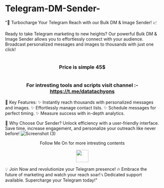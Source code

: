 # Telegram-DM-Sender-

"🚀 Turbocharge Your Telegram Reach with our Bulk DM & Image Sender! 📈

Ready to take Telegram marketing to new heights? Our powerful Bulk DM & Image Sender allows you to effortlessly connect with your audience. Broadcast personalized messages and images to thousands with just one click!

# <h3 align="center">Price is simple 45$</h3>

# <h3 align="center">For intresting tools and scripts visit channel :- https://t.me/datatachyons</h3>

📣 Key Features:
✨ Instantly reach thousands with personalized messages and images.
✨ Effortlessly manage contact lists.
✨ Schedule messages for perfect timing.
✨ Measure success with in-depth analytics.

🌟 Why Choose Our Sender?
Unlock efficiency with a user-friendly interface. Save time, increase engagement, and personalize your outreach like never before!
![Screenshot (3)](https://github.com/ScriptInno/Telegram-DM-Sender-/assets/157283012/5bd872b5-c05d-4d06-83d6-d1f511e81d8a)


<p align="center">
  Follow Me On for more intresting contents
</p>
<p align="center">
  <a href="https://youtu.be/gpNn1HMGxmY">
    <img src="https://www.iconsdb.com/icons/preview/red/youtube-4-xxl.png" width="40" height="40">
  </a>
</p>

💡 Join Now and revolutionize your Telegram presence!
🔥 Embrace the future of marketing and watch your reach soar!
📞 Dedicated support available. Supercharge your Telegram today!"

